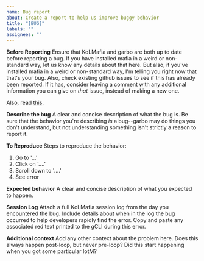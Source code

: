 ```yaml
---
name: Bug report
about: Create a report to help us improve buggy behavior
title: "[BUG]"
labels: ""
assignees: ""
---
```


**Before Reporting**
Ensure that KoLMafia and garbo are both up to date before reporting a bug. If you have installed mafia in a weird or non-standard way, let us know any details about that here. But also, if you've installed mafia in a weird or non-standard way, I'm telling you right now that that's your bug. Also, check existing github issues to see if this has already been reported. If it has, consider leaving a comment with any additional information you can give on _that_ issue, instead of making a new one.

Also, read [this](BUGS.md).

**Describe the bug**
A clear and concise description of what the bug is. Be sure that the behavior you're describing _is_ a bug--garbo may do things you don't understand, but not understanding something isn't strictly a reason to report it.

**To Reproduce**
Steps to reproduce the behavior:

1. Go to '...'
2. Click on '....'
3. Scroll down to '....'
4. See error

**Expected behavior**
A clear and concise description of what you expected to happen.

**Session Log**
Attach a full KoLMafia session log from the day you encountered the bug. Include details about when in the log the bug occurred to help developers rapidly find the error. Copy and paste any associated red text printed to the gCLI during this error.

**Additional context**
Add any other context about the problem here. Does this always happen post-loop, but never pre-loop? Did this start happening when you got some particular IotM?

